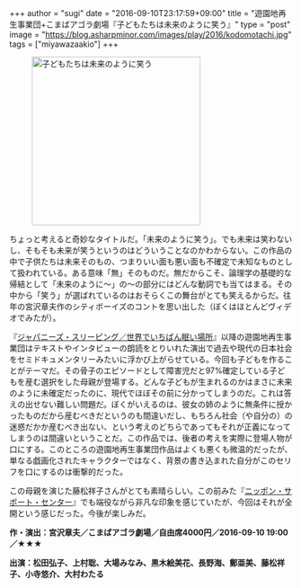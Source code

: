 +++
author = "sugi"
date = "2016-09-10T23:17:59+09:00"
title = "遊園地再生事業団+こまばアゴラ劇場『子どもたちは未来のように笑う』"
type = "post"
image = "https://blog.asharpminor.com/images/play/2016/kodomotachi.jpg"
tags = ["miyawazaakio"]
+++
<figure class="alignleft"><img src="/images/play/2016/kodomotachi.jpg" alt="子どもたちは未来のように笑う" style="width: 300px !important" /></figure>

ちょっと考えると奇妙なタイトルだ。「未来のように笑う」。でも未来は笑わないし、そもそも未来が笑うというのはどういうことなのかわからない。この作品の中で子供たちは未来そのもの、つまりいい面も悪い面も不確定で未知なものとして扱われている。ある意味「無」そのものだ。無だからこそ、論理学の基礎的な帰結として「未来のように〜」の〜の部分にはどんな動詞でも当てはまる。その中から「笑う」が選ばれているのはおそらくこの舞台がとても笑えるからだ。往年の宮沢章夫作のシティボーイズのコントを思い出した（ぼくはほとんどヴィデオでみたが）。


『[ジャパニーズ・スリーピング／世界でいちばん眠い場所](/play/2275/)』以降の遊園地再生事業団はテキストやインタビューの朗読をとりいれた演出で過去や現代の日本社会をセミドキュメンタリーみたいに浮かび上がらせている。今回も子どもを作ることがテーマだ。その骨子のエピソードとして障害児だと97%確定している子どもを産む選択をした母親が登場する。どんな子どもが生まれるのかはまさに未来のように未確定だったのに、現代でほぼその前に分かってしまうのだ。これは答えの出せない難しい問題だ。ぼくがいえるのは、彼女の姉のように無条件に授かったものだから産むべきだというのも間違いだし、もちろん社会（や自分の）の迷惑だかか産むべき出ない、という考えのどちらであってもそれが正義になってしまうのは間違いということだ。この作品では、後者の考えを実際に登場人物が口にする。このところの遊園地再生事業団作品はよくも悪くも微温的だったが、単なる戯画化されたキャラクターではなく、背景の書き込まれた自分がこのセリフを口にするのは衝撃的だった。

この母親を演じた藤松祥子さんがとても素晴らしい。この前みた『[ニッポン・サポート・センター](/play/2016-07-09-nipponsupportcenter/)』でも端役ながら非凡な印象を感じていたが、今回はそれが全開という感じだった。今後が楽しみだ。

**作・演出：宮沢章夫／こまばアゴラ劇場／自由席4000円／2016-09-10 19:00／★★★**

**出演：松田弘子、上村聡、大場みなみ、黒木絵美花、長野海、鄭亜美、藤松祥子、小寺悠介、大村わたる**
